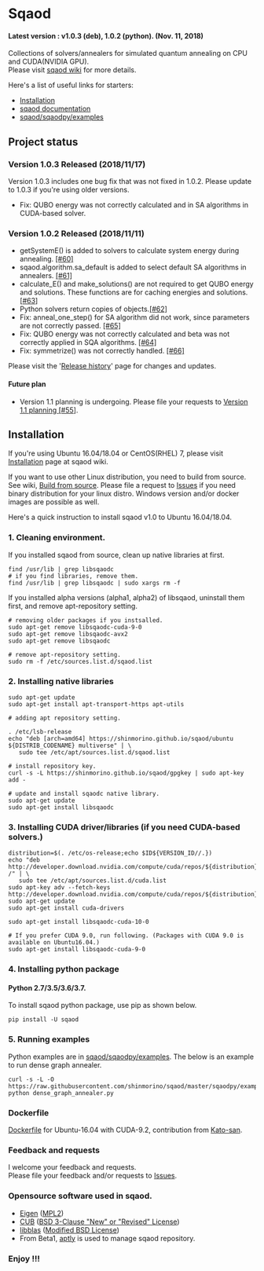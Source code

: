 # Sqaod
#### Latest version : v1.0.3 (deb), 1.0.2 (python). (Nov. 11, 2018)

Collections of solvers/annealers for simulated quantum annealing on CPU and CUDA(NVIDIA GPU).<BR>
Please visit [sqaod wiki](https://github.com/shinmorino/sqaod/wiki) for more details.

Here's a list of useful links for starters:
- [Installation](https://github.com/shinmorino/sqaod/wiki/Installation)
- [sqaod documentation](https://shinmorino.github.io/sqaod/docs/1.0)
- [sqaod/sqaodpy/examples](https://github.com/shinmorino/sqaod/tree/master/sqaodpy/example)

## Project status
### Version 1.0.3 Released (2018/11/17)
Version 1.0.3 includes one bug fix that was not fixed in 1.0.2.
Please update to 1.0.3 if you're using older versions.
- Fix: QUBO energy was not correctly calculated and in SA algorithms in CUDA-based solver.

### Version 1.0.2 Released (2018/11/11)
- getSystemE() is added to solvers to calculate system energy during annealing. [[#60]](https://github.com/shinmorino/sqaod/issues/60)
- sqaod.algorithm.sa_default is added to select default SA algorithms in annealers. [[#61]](https://github.com/shinmorino/sqaod/issues/61)
- calculate_E() and make_solutions() are not required to get QUBO energy and solutions.  These functions are for caching energies and solutions. [[#63]](https://github.com/shinmorino/sqaod/issues/63)
- Python solvers return copies of objects.[[#62]](https://github.com/shinmorino/sqaod/issues/62)
- Fix: anneal_one_step() for SA algorithm did not work, since parameters are not correctly passed. [[#65]](https://github.com/shinmorino/sqaod/issues/65)
- Fix: QUBO energy was not correctly calculated and beta was not correctly applied in SQA algorithms. [[#64]](https://github.com/shinmorino/sqaod/issues/64)
- Fix: symmetrize() was not correctly handled. [[#66]](https://github.com/shinmorino/sqaod/issues/66)

Please visit the '[Release history](https://github.com/shinmorino/sqaod/wiki/Release-history)' page for changes and updates.

#### Future plan
- Version 1.1 planning is undergoing.  Please file your requests to [Version 1.1 planning [#55]]( https://github.com/shinmorino/sqaod/issues/55).

## Installation  

If you're using Ubuntu 16.04/18.04 or CentOS(RHEL) 7, please visit [Installation](https://github.com/shinmorino/sqaod/wiki/Installation) page at sqaod wiki.

If you want to use other Linux distribution, you need to build from source. See wiki, [Build from source](https://github.com/shinmorino/sqaod/wiki/Build-from-source).
Please file a request to [Issues](https://github.com/shinmorino/sqaod/issues) if you need binary distribution for your linux distro.  Windows version and/or docker images are possible as well.


Here's a quick instruction to install sqaod v1.0 to Ubuntu 16.04/18.04.


### 1. Cleaning environment.

If you installed sqaod from source, clean up native libraries at first.
~~~
find /usr/lib | grep libsqaodc
# if you find libraries, remove them.
find /usr/lib | grep libsqaodc | sudo xargs rm -f
~~~

If you installed alpha versions (alpha1, alpha2) of libsqaod, uninstall them first, and remove apt-repository setting.
~~~
# removing older packages if you instsalled.
sudo apt-get remove libsqaodc-cuda-9-0
sudo apt-get remove libsqaodc-avx2
sudo apt-get remove libsqaodc

# remove apt-repository setting.
sudo rm -f /etc/sources.list.d/sqaod.list
~~~


### 2. Installing native libraries

~~~
sudo apt-get update
sudo apt-get install apt-transport-https apt-utils

# adding apt repository setting.
 
. /etc/lsb-release
echo "deb [arch=amd64] https://shinmorino.github.io/sqaod/ubuntu ${DISTRIB_CODENAME} multiverse" | \
   sudo tee /etc/apt/sources.list.d/sqaod.list

# install repository key.
curl -s -L https://shinmorino.github.io/sqaod/gpgkey | sudo apt-key add -

# update and install sqaodc native library.
sudo apt-get update
sudo apt-get install libsqaodc
~~~

### 3. Installing CUDA driver/libraries (if you need CUDA-based solvers.)

~~~
distribution=$(. /etc/os-release;echo $ID${VERSION_ID//.})
echo "deb http://developer.download.nvidia.com/compute/cuda/repos/${distribution}/x86_64 /" | \
   sudo tee /etc/apt/sources.list.d/cuda.list
sudo apt-key adv --fetch-keys http://developer.download.nvidia.com/compute/cuda/repos/${distribution}/x86_64/7fa2af80.pub
sudo apt-get update
sudo apt-get install cuda-drivers

sudo apt-get install libsqaodc-cuda-10-0

# If you prefer CUDA 9.0, run following. (Packages with CUDA 9.0 is available on Ubuntu16.04.)
sudo apt-get install libsqaodc-cuda-9-0

~~~

### 4. Installing python package

#### Python 2.7/3.5/3.6/3.7.
To install sqaod python package, use pip as shown below.
~~~
pip install -U sqaod
~~~

### 5. Running examples

Python examples are in [sqaod/sqaodpy/examples](https://github.com/shinmorino/sqaod/tree/master/sqaodpy/example).  The below is an example to run dense graph annealer.

~~~
curl -s -L -O https://raw.githubusercontent.com/shinmorino/sqaod/master/sqaodpy/example/dense_graph_annealer.py
python dense_graph_annealer.py
~~~

### Dockerfile
[Dockerfile](https://github.com/shinmorino/sqaod/tree/gh-pages/docker/kato) for Ubuntu-16.04 with CUDA-9.2, contribution from [Kato-san](https://github.com/gyu-don).


### Feedback and requests
I welcome your feedback and requests.<BR>
Please file your feedback and/or requests to [Issues](https://github.com/shinmorino/sqaod/issues).<BR>


### Opensource software used in sqaod.

- [Eigen](http://eigen.tuxfamily.org/index.php?title=Main_Page) ([MPL2](https://www.mozilla.org/en-US/MPL/2.0/))
- [CUB](http://nvlabs.github.io/cub/) ([BSD 3-Clause "New" or "Revised" License](https://github.com/NVlabs/cub/blob/1.8.0/LICENSE.TXT))
- [libblas](https://packages.ubuntu.com/xenial/libblas3) ([Modified BSD License](http://www.netlib.org/lapack/LICENSE.txt))
- From Beta1, [aptly](https://www.aptly.info/) is used to manage sqaod repository.


### Enjoy !!!
